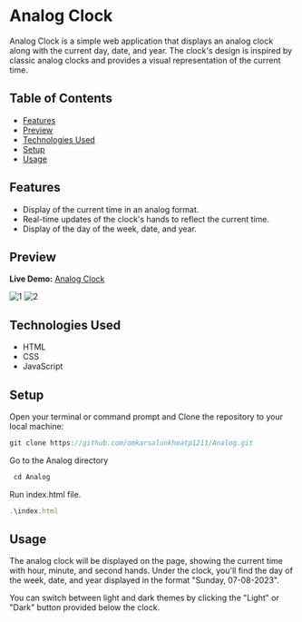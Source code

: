 # Analog Clock

Analog Clock is a simple web application that displays an analog clock along with the current day, date, and year. The clock's design is inspired by classic analog clocks and provides a visual representation of the current time.

## Table of Contents

- [Features](#features)
- [Preview](#Preview)
- [Technologies Used](#technologies-used)
- [Setup](#Setup)
- [Usage](#usage)

## Features

- Display of the current time in an analog format.
- Real-time updates of the clock's hands to reflect the current time.
- Display of the day of the week, date, and year.

## Preview
**Live Demo:** [Analog Clock](https://omkarsalunkheatp1211.github.io/Analog/)

![1](https://github.com/omkarsalunkheatp1211/Analog_clock/assets/96873232/f871b40b-c100-4918-9595-185ff034dc07)
![2](https://github.com/omkarsalunkheatp1211/Analog_clock/assets/96873232/ed618d01-a7f8-43b9-84a6-02d3058c486e)


## Technologies Used

- HTML
- CSS
- JavaScript

## Setup 

Open your terminal or command prompt and Clone the repository to your local machine:
```javascript
git clone https://github.com/omkarsalunkheatp1211/Analog.git
```
Go to the Analog directory
```javascript
 cd Analog
```
Run index.html file.
```javascript
.\index.html
```
## Usage

The analog clock will be displayed on the page, showing the current time with hour, minute, and second hands. Under the clock, you'll find the day of the week, date, and year displayed in the format "Sunday, 07-08-2023".

You can switch between light and dark themes by clicking the "Light" or "Dark" button provided below the clock.
